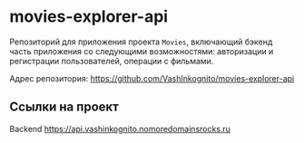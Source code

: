 # movies-explorer-api

Репозиторий для приложения проекта `Movies`, включающий бэкенд часть приложения со следующими возможностями: авторизации и регистрации пользователей, операции с фильмами.

Адрес репозитория: https://github.com/VashInkognito/movies-explorer-api

## Ссылки на проект

Backend https://api.vashinkognito.nomoredomainsrocks.ru
